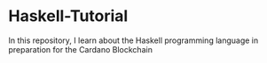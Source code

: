 # Haskell-Tutorial
In this repository, I learn about the Haskell programming language in preparation for the Cardano Blockchain
